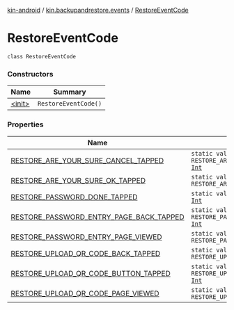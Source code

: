 [kin-android](../../index.md) / [kin.backupandrestore.events](../index.md) / [RestoreEventCode](./index.md)

# RestoreEventCode

`class RestoreEventCode`

### Constructors

| Name | Summary |
|---|---|
| [&lt;init&gt;](-init-.md) | `RestoreEventCode()` |

### Properties

| Name | Summary |
|---|---|
| [RESTORE_ARE_YOUR_SURE_CANCEL_TAPPED](-r-e-s-t-o-r-e_-a-r-e_-y-o-u-r_-s-u-r-e_-c-a-n-c-e-l_-t-a-p-p-e-d.md) | `static val RESTORE_ARE_YOUR_SURE_CANCEL_TAPPED: `[`Int`](https://kotlinlang.org/api/latest/jvm/stdlib/kotlin/-int/index.html) |
| [RESTORE_ARE_YOUR_SURE_OK_TAPPED](-r-e-s-t-o-r-e_-a-r-e_-y-o-u-r_-s-u-r-e_-o-k_-t-a-p-p-e-d.md) | `static val RESTORE_ARE_YOUR_SURE_OK_TAPPED: `[`Int`](https://kotlinlang.org/api/latest/jvm/stdlib/kotlin/-int/index.html) |
| [RESTORE_PASSWORD_DONE_TAPPED](-r-e-s-t-o-r-e_-p-a-s-s-w-o-r-d_-d-o-n-e_-t-a-p-p-e-d.md) | `static val RESTORE_PASSWORD_DONE_TAPPED: `[`Int`](https://kotlinlang.org/api/latest/jvm/stdlib/kotlin/-int/index.html) |
| [RESTORE_PASSWORD_ENTRY_PAGE_BACK_TAPPED](-r-e-s-t-o-r-e_-p-a-s-s-w-o-r-d_-e-n-t-r-y_-p-a-g-e_-b-a-c-k_-t-a-p-p-e-d.md) | `static val RESTORE_PASSWORD_ENTRY_PAGE_BACK_TAPPED: `[`Int`](https://kotlinlang.org/api/latest/jvm/stdlib/kotlin/-int/index.html) |
| [RESTORE_PASSWORD_ENTRY_PAGE_VIEWED](-r-e-s-t-o-r-e_-p-a-s-s-w-o-r-d_-e-n-t-r-y_-p-a-g-e_-v-i-e-w-e-d.md) | `static val RESTORE_PASSWORD_ENTRY_PAGE_VIEWED: `[`Int`](https://kotlinlang.org/api/latest/jvm/stdlib/kotlin/-int/index.html) |
| [RESTORE_UPLOAD_QR_CODE_BACK_TAPPED](-r-e-s-t-o-r-e_-u-p-l-o-a-d_-q-r_-c-o-d-e_-b-a-c-k_-t-a-p-p-e-d.md) | `static val RESTORE_UPLOAD_QR_CODE_BACK_TAPPED: `[`Int`](https://kotlinlang.org/api/latest/jvm/stdlib/kotlin/-int/index.html) |
| [RESTORE_UPLOAD_QR_CODE_BUTTON_TAPPED](-r-e-s-t-o-r-e_-u-p-l-o-a-d_-q-r_-c-o-d-e_-b-u-t-t-o-n_-t-a-p-p-e-d.md) | `static val RESTORE_UPLOAD_QR_CODE_BUTTON_TAPPED: `[`Int`](https://kotlinlang.org/api/latest/jvm/stdlib/kotlin/-int/index.html) |
| [RESTORE_UPLOAD_QR_CODE_PAGE_VIEWED](-r-e-s-t-o-r-e_-u-p-l-o-a-d_-q-r_-c-o-d-e_-p-a-g-e_-v-i-e-w-e-d.md) | `static val RESTORE_UPLOAD_QR_CODE_PAGE_VIEWED: `[`Int`](https://kotlinlang.org/api/latest/jvm/stdlib/kotlin/-int/index.html) |
